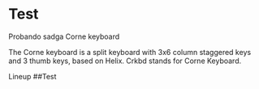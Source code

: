 # Test
Probando 
 sadga
Corne keyboard

The Corne keyboard is a split keyboard with 3x6 column staggered keys and 3 thumb keys, based on Helix. Crkbd stands for Corne Keyboard.

Lineup
##Test

